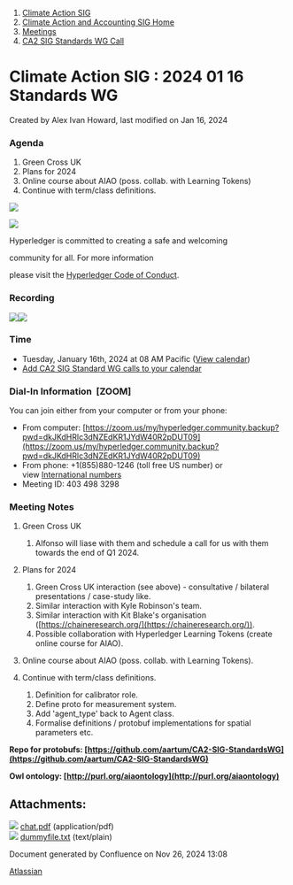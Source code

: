 1. [Climate Action SIG](index.html)
2. [Climate Action and Accounting SIG Home](Climate-Action-and-Accounting-SIG-Home_19005445.html)
3. [Meetings](Meetings_19005583.html)
4. [CA2 SIG Standards WG Call](CA2-SIG-Standards-WG-Call_19007176.html)

# Climate Action SIG : 2024 01 16 Standards WG

Created by Alex Ivan Howard, last modified on Jan 16, 2024

### Agenda

1. Green Cross UK
2. Plans for 2024
3. Online course about AIAO (poss. collab. with Learning Tokens)
4. Continue with term/class definitions.

![](https://wiki.hyperledger.org/download/attachments/29034696/Antitrustnotice.png?version=1&modificationDate=1581695654000&api=v2)

![](https://wiki.hyperledger.org/download/attachments/2392771/welcome.png?version=2&modificationDate=1572450107000&api=v2)

Hyperledger is committed to creating a safe and welcoming

community for all. For more information

please visit the [Hyperledger Code of Conduct](https://lf-hyperledger.atlassian.net/wiki/display/HYP/Hyperledger+Code+of+Conduct).

### Recording

[![](attachments/thumbnails/19010522/19010523)](attachments/19010522/19010523.pdf)![](plugins/servlet/confluence/placeholder/unknown-attachment)

### **Time**

- Tuesday, January 16th, 2024 at 08 AM Pacific ([View calendar](https://lists.hyperledger.org/g/climate-sig/calendar))
- [Add CA2 SIG Standard WG calls to your calendar](https://lf-hyperledger.atlassian.net/wiki/download/attachments/19009983/invite.ics?version=1&modificationDate=1673879601000&api=v2)

### **Dial-In Information  \[ZOOM]**

You can join either from your computer or from your phone:

- From computer: [https://zoom.us/my/hyperledger.community.backup?pwd=dkJKdHRlc3dNZEdKR1JYdW40R2pDUT09](https://zoom.us/my/hyperledger.community.backup?pwd=dkJKdHRlc3dNZEdKR1JYdW40R2pDUT09)
- From phone: +1(855)880-1246 (toll free US number) or view [International numbers](https://zoom.us/u/bAaJoyznp)
- Meeting ID: 403 498 3298

### **Meeting Notes**

1. Green Cross UK
   
   1. Alfonso will liase with them and schedule a call for us with them towards the end of Q1 2024.
2. Plans for 2024
   
   1. Green Cross UK interaction (see above) - consultative / bilateral presentations / case-study like.
   2. Similar interaction with Kyle Robinson's team.
   3. Similar interaction with Kit Blake's organisation ([https://chaineresearch.org/](https://chaineresearch.org/)).
   4. Possible collaboration with Hyperledger Learning Tokens (create online course for AIAO).
3. Online course about AIAO (poss. collab. with Learning Tokens).
4. Continue with term/class definitions.
   
   1. Definition for calibrator role.
   2. Define proto for measurement system.
   3. Add 'agent\_type' back to Agent class.
   4. Formalise definitions / protobuf implementations for spatial parameters etc.

**Repo for protobufs: [https://github.com/aartum/CA2-SIG-StandardsWG](https://github.com/aartum/CA2-SIG-StandardsWG)**

**Owl ontology: [http://purl.org/aiaontology](http://purl.org/aiaontology)**

## Attachments:

![](images/icons/bullet_blue.gif) [chat.pdf](attachments/19010522/19010523.pdf) (application/pdf)  
![](images/icons/bullet_blue.gif) [dummyfile.txt](attachments/19010522/19010524.txt) (text/plain)

Document generated by Confluence on Nov 26, 2024 13:08

[Atlassian](http://www.atlassian.com/)
